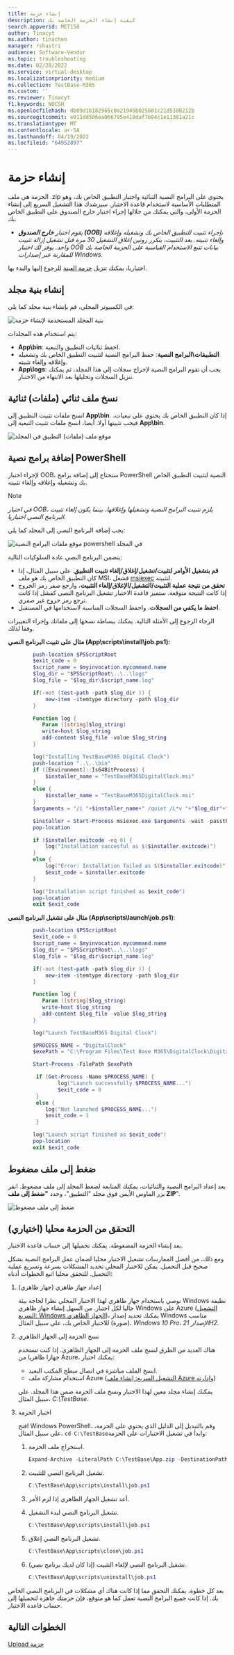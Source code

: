 ```yaml
---
title: إنشاء حزمة
description: كيفية إنشاء الحزمة الخاصة بك
search.appverid: MET150
author: Tinacyt
ms.author: tinachen
manager: rshastri
audience: Software-Vendor
ms.topic: troubleshooting
ms.date: 02/28/2022
ms.service: virtual-desktop
ms.localizationpriority: medium
ms.collection: TestBase-M365
ms.custom: ''
ms.reviewer: Tinacyt
f1.keywords: NOCSH
ms.openlocfilehash: db09d1b182965c0a21945b025601c21d5100212b
ms.sourcegitcommit: e911dd506ea066795e418daf7b84c1e11381a21c
ms.translationtype: MT
ms.contentlocale: ar-SA
ms.lasthandoff: 04/19/2022
ms.locfileid: "64952897"
---
```

# <a name="build-a-package"></a>إنشاء حزمة

الحزمة هي ملف .zip يحتوي على البرامج النصية الثنائية واختبار التطبيق الخاص بك، وهو المتطلبات الأساسية لاستخدام قاعدة الاختبار. سيرشدك هذا التشغيل السريع إلى إنشاء الحزمة الأولى، والتي يمكنك من خلالها إجراء اختبار خارج الصندوق على التطبيق الخاص بك.

- *يقوم اختبار **خارج الصندوق (OOB)** بإجراء تثبيت للتطبيق الخاص بك وتشغيله وإغلاقه وإلغاء تثبيته. بعد التثبيت، يتكرر روتين إغلاق التشغيل 30 مرة قبل تشغيل إزالة تثبيت واحد. يوفر لك اختبار OOB بيانات تتبع الاستخدام القياسية على الحزمة الخاصة بك للمقارنة عبر إصدارات Windows.*

اختياريا، يمكنك تنزيل [حزمة العينة](https://aka.ms/testbase-sample-package) للرجوع إليها والبدء بها.

## <a name="create-a-folder-structure"></a>إنشاء بنية مجلد

في الكمبيوتر المحلي، قم بإنشاء بنية مجلد كما يلي:

![بنية المجلد المستخدمة لإنشاء حزمة](Media/buildpackage1.png)

يتم استخدام هذه المجلدات:

- **App\bin**: احفظ ثنائيات التطبيق والتبعية.
- **التطبيقات\البرامج النصية**: حفظ البرامج النصية لتثبيت التطبيق الخاص بك وتشغيله وإغلاقه وإلغاء تثبيته.
- **App\logs**: يجب أن تقوم البرامج النصية لإخراج سجلات إلى هذا المجلد، ثم يمكنك تنزيل السجلات وتحليلها بعد الانتهاء من الاختبار.

## <a name="copy-binary-files"></a>نسخ ملف ثنائي (ملفات) ثنائية

انسخ ملفات تثبيت التطبيق إلى **App\bin**. إذا كان التطبيق الخاص بك يحتوي على تبعيات، فيجب تثبيتها أولا. أيضا، انسخ ملفات تثبيت التبعية إلى **App\bin**.

![موقع ملف (ملفات) التطبيق في المجلد](Media/buildpackage2.png)

## <a name="add-powershell-scripts"></a>إضافة برامج نصية PowerShell

لإجراء اختبار OOB، ستحتاج إلى إضافة برامج PowerShell النصية لتثبيت التطبيق الخاص بك وتشغيله وإغلاقه وإلغاء تثبيته.

> [!NOTE]
> *في اختبار OOB، يلزم تثبيت البرامج النصية وتشغيلها وإغلاقها، بينما يكون إلغاء تثبيت البرنامج النصي اختياريا*.

يجب إضافة البرنامج النصي إلى المجلد كما يلي:

![موقع ملفات البرامج النصية powershell في المجلد](Media/buildpackage3.png)

يتضمن البرنامج النصي عادة السلوكيات التالية:

- **قم بتشغيل الأوامر لتثبيت/تشغيل/إغلاق/إلغاء تثبيت التطبيق**. على سبيل المثال، إذا كان التطبيق الخاص بك هو ملف MSI، فشغل [msiexec](/windows-server/administration/windows-commands/msiexec) لتثبيته.
- **تحقق من نتيجة عملية التثبيت/التشغيل/الإغلاق/إلغاء التثبيت**، وارجع صفر رمز الخروج إذا كانت النتيجة متوقعة. ستميز قاعدة الاختبار تشغيل البرنامج النصي كفشل إذا كانت ترجع رمز خروج غير صفري.
- **احفظ ما يكفي من السجلات**، واحفظ السجلات المناسبة لاستخدامها في المستقبل.

الرجاء الرجوع إلى الأمثلة التالية. يمكنك ببساطة نسخها إلى ملفاتك وإجراء التغييرات وفقا لذلك.

**مثال على تثبيت البرنامج النصي (App\scripts\install\job.ps1):**

```powershell
        push-location $PSScriptRoot
        $exit_code = 0
        $script_name = $myinvocation.mycommand.name
        $log_dir = "$PSScriptRoot\..\..\logs"
        $log_file = "$log_dir\$script_name.log"

        if(-not (test-path -path $log_dir )) {
            new-item -itemtype directory -path $log_dir
        }

        Function log {
           Param ([string]$log_string)
           write-host $log_string
           add-content $log_file -value $log_string
        }

        log("Installing TestBaseM365 Digital Clock")
        push-location "..\..\bin"
        if ([Environment]::Is64BitProcess) {
            $installer_name = "TestBaseM365DigitalClock.msi"
        }
        else {
            $installer_name = "TestBaseM365DigitalClock.msi"
        }
        $arguments = "/i "+$installer_name+" /quiet /L*v "+"$log_dir"+"\atp-client-installation.log"

        $installer = Start-Process msiexec.exe $arguments -wait -passthru
        pop-location

        if ($installer.exitcode -eq 0) {
            log("Installation succesful as $($installer.exitcode)")
        }
        else {
            log("Error: Installation failed as $($installer.exitcode)")
            $exit_code = $installer.exitcode
        }

        log("Installation script finished as $exit_code")
        pop-location
        exit $exit_code
```

**مثال على تشغيل البرنامج النصي (App\scripts\launch\job.ps1)**:

```powershell
        push-location $PSScriptRoot
        $exit_code = 0
        $script_name = $myinvocation.mycommand.name
        $log_dir = "$PSScriptRoot\..\..\logs"
        $log_file = "$log_dir\$script_name.log"

        if(-not (test-path -path $log_dir )) {
            new-item -itemtype directory -path $log_dir
        }

        Function log {
           Param ([string]$log_string)
           write-host $log_string
           add-content $log_file -value $log_string
        }

        log("Launch TestBaseM365 Digital Clock")

        $PROCESS_NAME = "DigitalClock"
        $exePath = "C:\Program Files\Test Base M365\DigitalClock\DigitalClock.exe"

        Start-Process -FilePath $exePath

         if (Get-Process -Name $PROCESS_NAME) {
                log("Launch successfully $PROCESS_NAME...")
                $exit_code = 0
         }
         else {
            log("Not launched $PROCESS_NAME...")
            $exit_code = 1
         }

        log("Launch script finished as $exit_code")
        pop-location
        exit $exit_code
```

## <a name="compress-to-zip-file"></a>ضغط إلى ملف مضغوط

بعد إعداد البرامج النصية والثنائيات، يمكنك المتابعة لضغط المجلد إلى ملف مضغوط. انقر بزر الماوس الأيمن فوق مجلد "التطبيق"، وحدد **"ضغط إلى ملف ZIP**".

![ضغط إلى ملف مضغوط](Media/buildpackage4.png)

## <a name="verify-your-package-locally-optional"></a>التحقق من الحزمة محليا (اختياري)

بعد إنشاء الحزمة المضغوطة، يمكنك تحميلها إلى حساب قاعدة الاختبار.

ومع ذلك، من أفضل الممارسات تشغيل الاختبار محليا لضمان عمل البرامج النصية بشكل صحيح قبل التحميل. يمكن للاختبار المحلي تحديد المشكلات بسرعة وتسريع عملية التحميل. للتحقق محليا اتبع الخطوات أدناه:

1. إعداد جهاز ظاهري (جهاز ظاهري)

   نوصي باستخدام جهاز ظاهري لهذا الاختبار المحلي نظرا لحاجة بيئة Windows نظيفة حاليا لكل اختبار. من السهل إنشاء جهاز ظاهري Windows على Azure ([التشغيل السريع: Windows الجهاز الظاهري](/azure/virtual-machines/windows/quick-create-portal))، يمكنك تحديد إصدار Windows مناسب (صورة) للاختبار الخاص بك، على سبيل المثال، *Windows 10 Pro، الإصدار 21H2.*<br>

2. نسخ الحزمة إلى الجهاز الظاهري

   هناك العديد من الطرق لنسخ ملف الحزمة إلى الجهاز الظاهري. إذا كنت تستخدم جهازا ظاهريا من Azure، يمكنك اختيار:

     - انسخ الملف مباشرة في اتصال سطح المكتب البعيد.
     - استخدام مشاركة ملف Azure ([التشغيل السريع: إنشاء ملف Azure وإدارته](/azure/storage/files/storage-files-quick-create-use-windows))

   يمكنك إنشاء مجلد معين لهذا الاختبار ونسخ ملف الحزمة ضمن هذا المجلد. على سبيل المثال، *C:\TestBase*.

3. اختبار الحزمة

   افتح Windows PowerShell، وقم بالتبديل إلى الدليل الذي يحتوي على الحزمة، على سبيل المثال، `cd C:\TestBase`وابدأ في تشغيل الاختبارات على الحزمة:

   1. استخراج ملف الحزمة.

      ```powershell
      Expand-Archive -LiteralPath C:\TestBase\App.zip -DestinationPath C:\TestBase
      ```

   2. تشغيل البرنامج النصي للتثبيت.

      ```powershell
      C:\TestBase\App\scripts\install\job.ps1
      ```

   3. أعد تشغيل الجهاز الظاهري إذا لزم الأمر.

   4. تشغيل البرنامج النصي لبدء التشغيل.

      ```powershell
      C:\TestBase\App\scripts\install\job.ps1
      ```

   5. تشغيل البرنامج النصي إغلاق.

      ```powershell
      C:\TestBase\App\scripts\close\job.ps1
      ```

   6. تشغيل البرنامج النصي لإلغاء التثبيت (إذا كان لديك برنامج نصي).

      ```powershell
      C:\TestBase\App\scripts\uninstall\job.ps1
      ```

بعد كل خطوة، يمكنك التحقق مما إذا كانت هناك أي مشكلات في البرنامج النصي الخاص بك. إذا كانت جميع البرامج النصية تعمل كما هو متوقع، فإن حزمتك جاهزة لتحميلها إلى حساب قاعدة الاختبار.

## <a name="next-steps"></a>الخطوات التالية

[Upload حزمة](uploadApplication.md)
